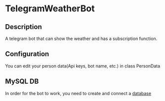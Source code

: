 # TelegramWeatherBot
## Description
A telegram bot that can show the weather and has a subscription function.
## Configuration
You can edit your person data(Api keys, bot name, etc.) in class PersonData
## MySQL DB
In order for the bot to work, you need to create and connect a [database](https://ibb.co/rQQ9Qzp)
